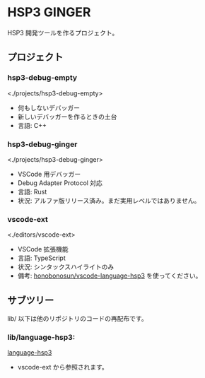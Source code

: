 # HSP3 GINGER

HSP3 開発ツールを作るプロジェクト。

## プロジェクト

### hsp3-debug-empty

<./projects/hsp3-debug-empty>

- 何もしないデバッガー
- 新しいデバッガーを作るときの土台
- 言語: C++

### hsp3-debug-ginger

<./projects/hsp3-debug-ginger>

- VSCode 用デバッガー
- Debug Adapter Protocol 対応
- 言語: Rust
- 状況: アルファ版リリース済み。まだ実用レベルではありません。

### vscode-ext

<./editors/vscode-ext>

- VSCode 拡張機能
- 言語: TypeScript
- 状況: シンタックスハイライトのみ
- 備考: [honobonosun/vscode-language-hsp3](https://github.com/honobonosun/vscode-language-hsp3) を使ってください。

## サブツリー

lib/ 以下は他のリポジトリのコードの再配布です。

### lib/language-hsp3:

[language-hsp3](https://github.com/honobonosun/language-hsp3)

- vscode-ext から参照されます。
